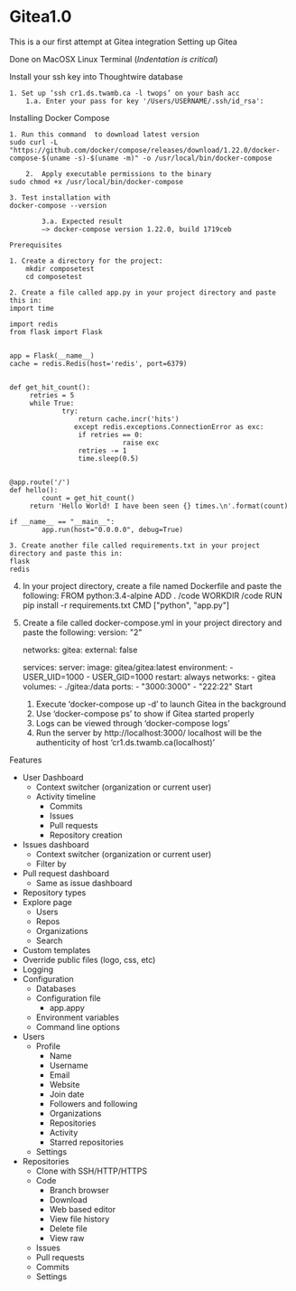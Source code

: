 # Gitea1.0
This is a our first attempt at Gitea integration
Setting up Gitea

Done on MacOSX Linux Terminal (*Indentation is critical*)

Install your ssh key into Thoughtwire database

	1. Set up ‘ssh cr1.ds.twamb.ca -l twops’ on your bash acc
		1.a. Enter your pass for key '/Users/USERNAME/.ssh/id_rsa':

Installing Docker Compose

	1. Run this command  to download latest version 
	sudo curl -L "https://github.com/docker/compose/releases/download/1.22.0/docker-compose-$(uname -s)-$(uname -m)" -o /usr/local/bin/docker-compose

    	2.  Apply executable permissions to the binary
	sudo chmod +x /usr/local/bin/docker-compose

	3. Test installation with 
	docker-compose --version

			3.a. Expected result 
        	—> docker-compose version 1.22.0, build 1719ceb

	Prerequisites

	1. Create a directory for the project:
		mkdir composetest
		cd composetest

    2. Create a file called app.py in your project directory and paste this in:
	import time

	import redis
	from flask import Flask


	app = Flask(__name__)
	cache = redis.Redis(host='redis', port=6379)


	def get_hit_count():
   		 retries = 5
   		 while True:
       			 try:
           			 return cache.incr('hits')
        			except redis.exceptions.ConnectionError as exc:
           			 if retries == 0:
                				raise exc
           			 retries -= 1
           			 time.sleep(0.5)


	@app.route('/')
	def hello():
    		count = get_hit_count()
   		 return 'Hello World! I have been seen {} times.\n'.format(count)

	if __name__ == "__main__":
    		app.run(host="0.0.0.0", debug=True)

    3. Create another file called requirements.txt in your project directory and paste this in:
	flask
	redis

4. In your project directory, create a file named Dockerfile and paste the following:
	FROM python:3.4-alpine
	ADD . /code
	WORKDIR /code
	RUN pip install -r requirements.txt
	CMD ["python", "app.py"]
5. Create a file called docker-compose.yml in your project directory and paste the following:
	version: "2"

	networks:
 	  gitea:
    	    external: false

	services:
 	  server:
    	    image: gitea/gitea:latest
    	    environment:
      	      - USER_UID=1000
      	      - USER_GID=1000
    	    restart: always
    	    networks:
      	        - gitea
    	    volumes:
      	        - ./gitea:/data
    	    ports:
      	        - "3000:3000"
      	        - "222:22"
	Start
	1. Execute ‘docker-compose up -d’ to launch Gitea in the background
	2. Use ‘docker-compose ps’ to show if Gitea started properly
	3. Logs can be viewed through ‘docker-compose logs’
	4. Run the server by http://localhost:3000/
		localhost will be the authenticity of host ‘cr1.ds.twamb.ca(localhost)’

Features
* User Dashboard
    * Context switcher (organization or current user)
    * Activity timeline
        * Commits
        * Issues
        * Pull requests
        * Repository creation
* Issues dashboard
    * Context switcher (organization or current user)
    * Filter by
* Pull request dashboard
    * Same as issue dashboard
* Repository types
* Explore page
    * Users
    * Repos
    * Organizations
    * Search
* Custom templates
* Override public files (logo, css, etc)
* Logging
* Configuration
    * Databases
    * Configuration file
        * app.appy
    * Environment variables
    * Command line options
* Users
    * Profile
        * Name
        * Username
        * Email
        * Website
        * Join date
        * Followers and following
        * Organizations
        * Repositories
        * Activity
        * Starred repositories
    * Settings
* Repositories
    * Clone with SSH/HTTP/HTTPS
    * Code
        * Branch browser
        * Download
        * Web based editor
        * View file history
        * Delete file
        * View raw
    * Issues
    * Pull requests
    * Commits
    * Settings
	
